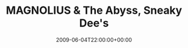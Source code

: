 ---
templateKey: event
guid: 0894b674-6eab-11ea-99c5-002590d1d1b0
date: 2009-06-04T22:00:00+00:00
eventTime: '10pm'
title: "MAGNOLIUS & The Abyss, Sneaky Dee's"
artist: MAGNOLIUS & The Abyss
city: Toronto
venue: Sneaky Dee's
group: PPF House
guests: Apollo Creed, Guitar, Sick Tricks, Flip Kuma
---